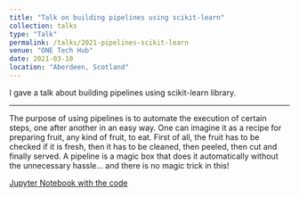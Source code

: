 ```yaml
---
title: "Talk on building pipelines using scikit-learn"
collection: talks
type: "Talk"
permalink: /talks/2021-pipelines-scikit-learn
venue: "ONE Tech Hub"
date: 2021-03-10
location: "Aberdeen, Scotland"
---
```


I gave a talk about building pipelines using scikit-learn library. 

---

The purpose of using pipelines is to automate the execution of certain steps, one after another in an easy way.
One can imagine it as a recipe for preparing fruit, any kind of fruit, to eat. First of all, the fruit has to be checked if it is fresh, then it has to be cleaned, then peeled, then cut and finally served. A pipeline is a magic box that does it automatically without the unnecessary hassle... and there is no magic trick in this!

[Jupyter Notebook with the code](https://github.com/bartlomiej-chybowski/scikit_pipeline)

